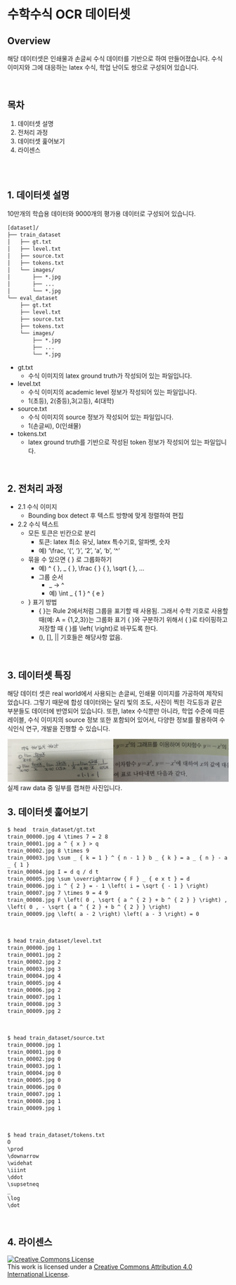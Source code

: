 # 수학수식 OCR 데이터셋

## Overview
해당 데이터셋은 인쇄물과 손글씨 수식 데이터를 기반으로 하여 만들어졌습니다. 
수식 이미지와 그에 대응하는 latex 수식, 학업 난이도 쌍으로 구성되어 있습니다.

<br>

## 목차
1. 데이터셋 설명
2. 전처리 과정 
3. 데이터셋 훑어보기
4. 라이센스

<br>
<br>

## 1. 데이터셋 설명
10만개의 학습용 데이터와 9000개의 평가용 데이터로 구성되어 있습니다.

```
[dataset]/
├── train_dataset
│   ├── gt.txt
│   ├── level.txt
│   ├── source.txt
│   ├── tokens.txt
│   └── images/
│       ├── *.jpg
│       ├── ...     
│       └── *.jpg
└── eval_dataset
    ├── gt.txt
    ├── level.txt
    ├── source.txt
    ├── tokens.txt
    └── images/
        ├── *.jpg
        ├── ...     
        └── *.jpg
```

- gt.txt 
    - 수식 이미지의 latex ground truth가 작성되어 있는 파일입니다.
- level.txt
    - 수식 이미지의 academic level 정보가 작성되어 있는 파일입니다.
    - 1(초등), 2(중등),3(고등), 4(대학)
- source.txt
    - 수식 이미지의 source 정보가 작성되어 있는 파일입니다.
    - 1(손글씨), 0(인쇄물)
- tokens.txt
    - latex ground truth를 기반으로 작성된 token 정보가 작성되어 있는 파일입니다.

<br>

## 2. 전처리 과정 
- 2.1 수식 이미지 
    - Bounding box detect 후 텍스트 방향에 맞게 정렬하여 편집
- 2.2 수식 텍스트
    - 모든 토큰은 빈칸으로 분리
        - 토큰: latex 최소 유닛, latex 특수기호, 알파벳, 숫자
        - 예) ‘\frac, ‘{‘, ‘}’, ‘2’, ‘a’, ‘b’, ‘^’
    - 묶을 수 있으면 { } 로 그룹화하기
        - 예) ^ { }, _ { }, \frac { } { }, \sqrt { }, ...
        - 그룹 순서
            - _ → ^
            - 예) \int _ { 1 } ^ { e }
    - } 표기 방법
        - { }는 Rule 2에서처럼 그룹을 표기할 때 사용됨. 그래서 수학 기호로 사용할 때(예: A = {1,2,3})는 그룹화 표기 { }와 구분하기 위해서 \{ \}로 타이핑하고 저장할 때 \{ \}를 \left\{ \right\}로 바꾸도록 한다.
        - (), [], || 기호들은 해당사항 없음.


<br>

## 3. 데이터셋 특징

해당 데이터 셋은 real world에서 사용되는 손글씨, 인쇄물 이미지를 가공하여 제작되었습니다.
그렇기 때문에 합성 데이터와는 달리 빛의 조도, 사진이 찍힌 각도등과 같은 부분들도 데이터에 반영되어 있습니다.
또한, latex 수식뿐만 아니라, 학업 수준에 따른 레이블, 수식 이미지의 source 정보 또한 포함되어 있어서, 다양한 정보를 활용하여 수식인식 연구, 개발을 진행할 수 있습니다.

<img src='sample_formula.png'>
실제 raw data 중 일부를 캡쳐한 사진입니다.


## 3. 데이터셋 훑어보기
    $ head  train_dataset/gt.txt
    train_00000.jpg 4 \times 7 = 2 8
    train_00001.jpg a ^ { x } > q
    train_00002.jpg 8 \times 9
    train_00003.jpg \sum _ { k = 1 } ^ { n - 1 } b _ { k } = a _ { n } - a _ { 1 }
    train_00004.jpg I = d q / d t
    train_00005.jpg \sum \overrightarrow { F } _ { e x t } = d
    train_00006.jpg i ^ { 2 } = - 1 \left( i = \sqrt { - 1 } \right)
    train_00007.jpg 7 \times 9 = 4 9
    train_00008.jpg F \left( 0 , \sqrt { a ^ { 2 } + b ^ { 2 } } \right) , \left( 0 , - \sqrt { a ^ { 2 } + b ^ { 2 } } \right)
    train_00009.jpg \left( a - 2 \right) \left( a - 3 \right) = 0

<br>

    $ head train_dataset/level.txt
    train_00000.jpg 1
    train_00001.jpg 2
    train_00002.jpg 2
    train_00003.jpg 3
    train_00004.jpg 4
    train_00005.jpg 4
    train_00006.jpg 2
    train_00007.jpg 1
    train_00008.jpg 3
    train_00009.jpg 2

<br>

    $ head train_dataset/source.txt
    train_00000.jpg 1
    train_00001.jpg 0
    train_00002.jpg 0
    train_00003.jpg 1
    train_00004.jpg 0
    train_00005.jpg 0
    train_00006.jpg 0
    train_00007.jpg 1
    train_00008.jpg 1
    train_00009.jpg 1

<br>

    $ head train_dataset/tokens.txt
    O
    \prod
    \downarrow
    \widehat
    \iiint
    \ddot
    \supsetneq
    _
    \log
    \dot

<br>


## 4. 라이센스
<a rel="license" href="http://creativecommons.org/licenses/by/4.0/"><img alt="Creative Commons License" style="border-width:0" src="https://i.creativecommons.org/l/by/4.0/88x31.png" /></a><br />This work is licensed under a <a rel="license" href="http://creativecommons.org/licenses/by/4.0/">Creative Commons Attribution 4.0 International License</a>.
<br>